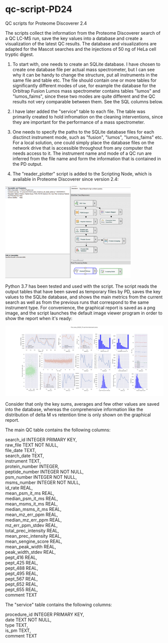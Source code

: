 # qc-script-PD24
QC scripts for Proteome Discoverer 2.4

The scripts collect the information from the Proteome Discoverer search of a QC LC-MS run, save the key values into a database and create a visualization of the latest QC results. The database and visualizations are adapted for the Mascot searches and the injections of 50 ng of HeLa cell tryptic digest.

1) To start with, one needs to create an SQLite database. I have chosen to create one database file per actual mass spectrometer, but I can see why it can be handy to change the structure, put all instruments in the same file and table etc. The file should contain one or more tables for significantly different modes of use, for example the database for the Orbitrap Fusion Lumos mass spectrometer contains tables "lumos" and "lumos_faims", since these two modes are quite different and the QC results not very comparable between them. See the SQL columns below.

2) I have later added the "service" table to each file. The table was primarily created to hold infromation on the cleaning interventions, since they are important for the performance of a mass spectrometer.

3) One needs to specify the paths to the SQLite database files for each disctinct instrument mode, such as "fusion", "lumos", "lumos_faims" etc. For a local solution, one could simply place the database files on the network drive that is accessible throughout from any computer that needs access to it. The instrument name and mode of a QC run are inferred from the file name and form the information that is contained in the PD output.

4) The "reader_plotter" script is added to the Scripting Node, which is available in Proteome Discoverer since version 2.4:

<img src="https://github.com/dev-ev/QC_Script_PD2.4/blob/master/Screenshot_PD2.4_QC_ConsensusWF.PNG" alt="drawing" width="400"/>

Python 3.7 has been tested and used with the script. The script reads the output tables that have been saved as temporary files by PD, saves the key values to the SQLite database, and shows the main metrics from the current search as well as from the previous runs that correspond to the same instrument type. For convenience, the graphical report is saved as a png image, and the script launches the default image viewer program in order to show the report when it's ready:

<img src="https://github.com/dev-ev/QC_Script_PD2.4/blob/master/QC_graphical_report_example.png" alt="drawing" width="800"/>

Consider that only the key sums, averages and few other values are saved into the database, whereas the comprehensive information like the distribution of delta M vs retention time is only shown on the graphical report.

The main QC table contains the following columns:

search_id INTEGER PRIMARY KEY,<br>
raw_file TEXT NOT NULL,<br>
file_date TEXT,<br>
search_date TEXT,<br>
instrument TEXT,<br>
protein_number INTEGER,<br>
peptide_number INTEGER NOT NULL,<br>
psm_number INTEGER NOT NULL,<br>
msms_number INTEGER NOT NULL,<br>
id_rate REAL,<br>
mean_psm_it_ms REAL,<br>
median_psm_it_ms REAL,<br>
mean_msms_it_ms REAL,<br>
median_msms_it_ms REAL,<br>
mean_mz_err_ppm REAL,<br>
median_mz_err_ppm REAL,<br>
mz_err_ppm_stdev REAL,<br>
total_prec_intensity REAL,<br>
mean_prec_intensity REAL,<br>
mean_sengine_score REAL,<br>
mean_peak_width REAL,<br>
peak_width_stdev REAL,<br>
pept_416 REAL,<br>
pept_425 REAL,<br>
pept_488 REAL,<br>
pept_495 REAL,<br>
pept_567 REAL,<br>
pept_652 REAL,<br>
pept_655 REAL,<br>
comment TEXT<br>

The "service" table contains the following columns:

procedure_id INTEGER PRIMARY KEY,<br>
date TEXT NOT NULL,<br>
type TEXT,<br>
is_pm TEXT,<br>
comment TEXT<br>
